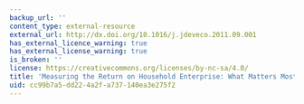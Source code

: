 ```yaml
---
backup_url: ''
content_type: external-resource
external_url: http://dx.doi.org/10.1016/j.jdeveco.2011.09.001
has_external_licence_warning: true
has_external_license_warning: true
is_broken: ''
license: https://creativecommons.org/licenses/by-nc-sa/4.0/
title: 'Measuring the Return on Household Enterprise: What Matters Most for Whom?'
uid: cc99b7a5-dd22-4a2f-a737-140ea3e275f2
---
```

